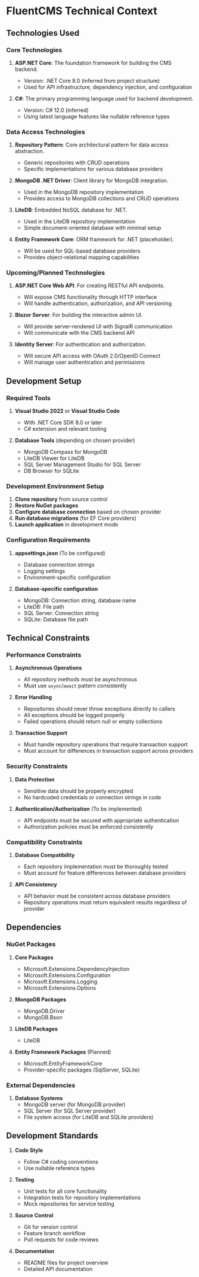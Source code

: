 # FluentCMS Technical Context

## Technologies Used

### Core Technologies

1. **ASP.NET Core**: The foundation framework for building the CMS backend.
   - Version: .NET Core 8.0 (inferred from project structure)
   - Used for API infrastructure, dependency injection, and configuration

2. **C#**: The primary programming language used for backend development.
   - Version: C# 12.0 (inferred)
   - Using latest language features like nullable reference types

### Data Access Technologies

1. **Repository Pattern**: Core architectural pattern for data access abstraction.
   - Generic repositories with CRUD operations
   - Specific implementations for various database providers

2. **MongoDB .NET Driver**: Client library for MongoDB integration.
   - Used in the MongoDB repository implementation
   - Provides access to MongoDB collections and CRUD operations

3. **LiteDB**: Embedded NoSQL database for .NET.
   - Used in the LiteDB repository implementation
   - Simple document-oriented database with minimal setup

4. **Entity Framework Core**: ORM framework for .NET (placeholder).
   - Will be used for SQL-based database providers
   - Provides object-relational mapping capabilities

### Upcoming/Planned Technologies

1. **ASP.NET Core Web API**: For creating RESTful API endpoints.
   - Will expose CMS functionality through HTTP interface
   - Will handle authentication, authorization, and API versioning

2. **Blazor Server**: For building the interactive admin UI.
   - Will provide server-rendered UI with SignalR communication
   - Will communicate with the CMS backend API

3. **Identity Server**: For authentication and authorization.
   - Will secure API access with OAuth 2.0/OpenID Connect
   - Will manage user authentication and permissions

## Development Setup

### Required Tools

1. **Visual Studio 2022** or **Visual Studio Code**
   - With .NET Core SDK 8.0 or later
   - C# extension and relevant tooling

2. **Database Tools** (depending on chosen provider)
   - MongoDB Compass for MongoDB
   - LiteDB Viewer for LiteDB
   - SQL Server Management Studio for SQL Server
   - DB Browser for SQLite

### Development Environment Setup

1. **Clone repository** from source control
2. **Restore NuGet packages**
3. **Configure database connection** based on chosen provider
4. **Run database migrations** (for EF Core providers)
5. **Launch application** in development mode

### Configuration Requirements

1. **appsettings.json** (To be configured)
   - Database connection strings
   - Logging settings
   - Environment-specific configuration

2. **Database-specific configuration**
   - MongoDB: Connection string, database name
   - LiteDB: File path
   - SQL Server: Connection string
   - SQLite: Database file path

## Technical Constraints

### Performance Constraints

1. **Asynchronous Operations**
   - All repository methods must be asynchronous
   - Must use `async`/`await` pattern consistently

2. **Error Handling**
   - Repositories should never throw exceptions directly to callers
   - All exceptions should be logged properly
   - Failed operations should return null or empty collections

3. **Transaction Support**
   - Must handle repository operations that require transaction support
   - Must account for differences in transaction support across providers

### Security Constraints

1. **Data Protection**
   - Sensitive data should be properly encrypted
   - No hardcoded credentials or connection strings in code

2. **Authentication/Authorization** (To be implemented)
   - API endpoints must be secured with appropriate authentication
   - Authorization policies must be enforced consistently

### Compatibility Constraints

1. **Database Compatibility**
   - Each repository implementation must be thoroughly tested
   - Must account for feature differences between database providers

2. **API Consistency**
   - API behavior must be consistent across database providers
   - Repository operations must return equivalent results regardless of provider

## Dependencies

### NuGet Packages

1. **Core Packages**
   - Microsoft.Extensions.DependencyInjection
   - Microsoft.Extensions.Configuration
   - Microsoft.Extensions.Logging
   - Microsoft.Extensions.Options

2. **MongoDB Packages**
   - MongoDB.Driver
   - MongoDB.Bson

3. **LiteDB Packages**
   - LiteDB

4. **Entity Framework Packages** (Planned)
   - Microsoft.EntityFrameworkCore
   - Provider-specific packages (SqlServer, SQLite)

### External Dependencies

1. **Database Systems**
   - MongoDB server (for MongoDB provider)
   - SQL Server (for SQL Server provider)
   - File system access (for LiteDB and SQLite providers)

## Development Standards

1. **Code Style**
   - Follow C# coding conventions
   - Use nullable reference types

2. **Testing**
   - Unit tests for all core functionality
   - Integration tests for repository implementations
   - Mock repositories for service testing

3. **Source Control**
   - Git for version control
   - Feature branch workflow
   - Pull requests for code reviews

4. **Documentation**
   - README files for project overview
   - Detailed API documentation
